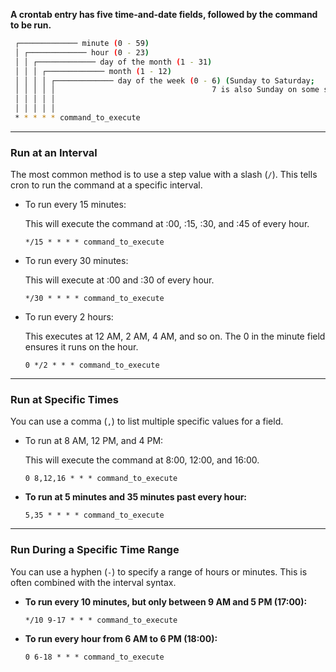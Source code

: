 **A crontab entry has five time-and-date fields, followed by the command to be run.**

```bash
 ┌───────────── minute (0 - 59)
 │ ┌───────────── hour (0 - 23)
 │ │ ┌───────────── day of the month (1 - 31)
 │ │ │ ┌───────────── month (1 - 12)
 │ │ │ │ ┌───────────── day of the week (0 - 6) (Sunday to Saturday;
 │ │ │ │ │                                   7 is also Sunday on some systems)
 │ │ │ │ │
 │ │ │ │ │
 * * * * * command_to_execute
```

* * *

### Run at an Interval

The most common method is to use a step value with a slash (`/`). This tells cron to run the command at a specific interval.

- To run every 15 minutes:
    
    This will execute the command at :00, :15, :30, and :45 of every hour.
    
    `*/15 * * * * command_to_execute`
    
- To run every 30 minutes:
    
    This will execute at :00 and :30 of every hour.
    
	`*/30 * * * * command_to_execute`
    
- To run every 2 hours:
    
    This executes at 12 AM, 2 AM, 4 AM, and so on. The 0 in the minute field ensures it runs on the hour.
    
    `0 */2 * * * command_to_execute`
    

* * *

### Run at Specific Times

You can use a comma (`,`) to list multiple specific values for a field.

- To run at 8 AM, 12 PM, and 4 PM:
    
    This will execute the command at 8:00, 12:00, and 16:00.
	
	`0 8,12,16 * * * command_to_execute`
    
- **To run at 5 minutes and 35 minutes past every hour:**
    
    `5,35 * * * * command_to_execute`
    

* * *

### Run During a Specific Time Range

You can use a hyphen (`-`) to specify a range of hours or minutes. This is often combined with the interval syntax.

- **To run every 10 minutes, but only between 9 AM and 5 PM (17:00):**
    
    `*/10 9-17 * * * command_to_execute`
    
- **To run every hour from 6 AM to 6 PM (18:00):**
    
    `0 6-18 * * * command_to_execute`
